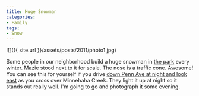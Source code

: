 ```yaml
---
title: Huge Snowman
categories:
- Family
tags:
- Snow
---
```


![]({{ site.url }}/assets/posts/2011/photo1.jpg)
  



Some people in our neighborhood build a huge snowman in [the park](http://www.minneapolisparks.org/default.asp?PageID=4&parkid=496) every winter. Mazie stood next to it for scale. The nose is a traffic cone. Awesome!
You can see this for yourself if you drive [down Penn Ave at night and look east](http://maps.google.com/?ie=UTF8&hq=&hnear=5237+Morgan+Ave+S,+Minneapolis,+Hennepin,+Minnesota+55419&ll=44.907464,-93.307711&spn=0.003853,0.009484&z=17) as you cross over Minnehaha Creek. They light it up at night so it stands out really well. I'm going to go and photograph it some evening.
